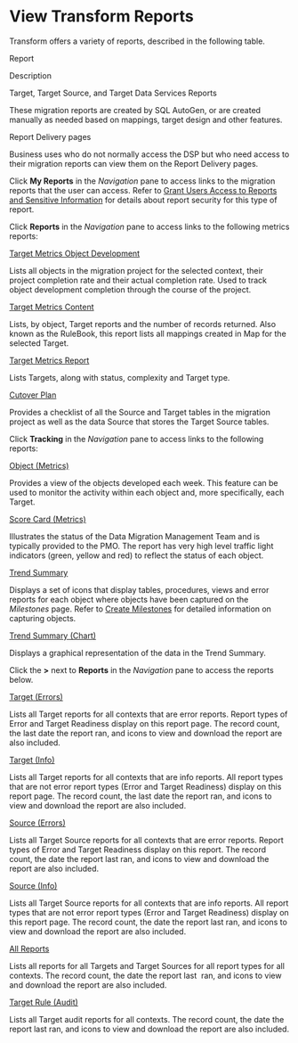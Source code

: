 # View Transform Reports

Transform offers a variety of reports, described in the following table.

Report

Description

Target, Target Source, and Target Data Services Reports

These migration reports are created by SQL AutoGen, or are created
manually as needed based on mappings, target design and other features.

Report Delivery pages

Business uses who do not normally access the DSP but who need access to
their migration reports can view them on the Report Delivery pages.

Click **My Reports** in the *Navigation* pane to access links to the
migration reports that the user can access. Refer to [Grant Users Access
to Reports and Sensitive
Information](Grant_Users_Access_to_Reports_and_Sensitive_Data.htm) for
details about report security for this type of report.

Click **Reports** in the *Navigation* pane to access links to the
following metrics reports:

[Target Metrics Object
Development](Target_Metrics_Object_Development.htm)

Lists all objects in the migration project for the selected context,
their project completion rate and their actual completion rate. Used to
track object development completion through the course of the project.

[Target Metrics Content](Target_Metrics_Content.htm)

Lists, by object, Target reports and the number of records returned.
Also known as the RuleBook, this report lists all mappings created in
Map for the selected Target.

[Target Metrics Report](Target_Metrics_Report.htm)

Lists Targets, along with status, complexity and Target type.

[Cutover Plan](../Page_Desc/Cutover_Plan.htm)

Provides a checklist of all the Source and Target tables in the
migration project as well as the data Source that stores the Target
Source tables.

Click **Tracking** in the *Navigation* pane to access links to the
following reports:

[Object (Metrics)](../Page_Desc/Object_Metrics.htm)

Provides a view of the objects developed each week. This feature can be
used to monitor the activity within each object and, more specifically,
each Target.

[Score Card (Metrics)](../Page_Desc/Score_Card_Metrics.htm)

Illustrates the status of the Data Migration Management Team and is
typically provided to the PMO. The report has very high level traffic
light indicators (green, yellow and red) to reflect the status of each
object.

[Trend Summary](../Page_Desc/Trend_Summary.htm)

Displays a set of icons that display tables, procedures, views and error
reports for each object where objects have been captured on the
*Milestones* page. Refer to [Create Milestones](Create_Milestones.htm)
for detailed information on capturing objects.

[Trend Summary (Chart)](Trend_Summary_Chart.htm)

Displays a graphical representation of the data in the Trend Summary.

Click the **\>** next to **Reports** in the *Navigation* pane to access
the reports below.

[Target (Errors)](../Page_Desc/Target_Errors.htm)

Lists all Target reports for all contexts that are error reports. Report
types of Error and Target Readiness display on this report page. The
record count, the last date the report ran, and icons to view and
download the report are also included.

[Target (Info)](../Page_Desc/Target_Info.htm)

Lists all Target reports for all contexts that are info reports. All
report types that are not error report types (Error and Target
Readiness) display on this report page. The record count, the last date
the report ran, and icons to view and download the report are also
included.

[Source (Errors)](../Page_Desc/Source_Errors.htm)

Lists all Target Source reports for all contexts that are error reports.
Report types of Error and Target Readiness display on this report. The
record count, the date the report last ran, and icons to view and
download the report are also included.

[Source (Info)](../Page_Desc/Source_Info.htm)

Lists all Target Source reports for all contexts that are info reports.
All report types that are not error report types (Error and Target
Readiness) display on this report page. The record count, the date the
report last ran, and icons to view and download the report are also
included.

[All Reports](../Page_Desc/All_Reports.htm)

Lists all reports for all Targets and Target Sources for all report
types for all contexts. The record count, the date the report last  ran,
and icons to view and download the report are also included.

[Target Rule (Audit)](../Page_Desc/Target_Rule_Audit_Report.htm)

Lists all Target audit reports for all contexts. The record count, the
date the report last ran, and icons to view and download the report are
also included.
